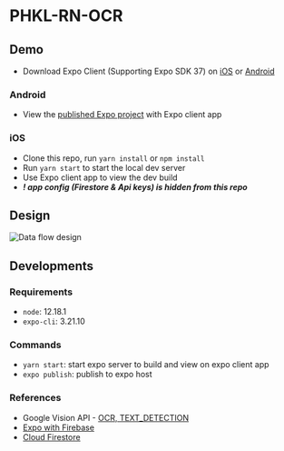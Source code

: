 # PHKL-RN-OCR

## Demo
* Download Expo Client (Supporting Expo SDK 37) on [iOS](https://apps.apple.com/us/app/expo-client/id982107779) or [Android](https://play.google.com/store/apps/details?id=host.exp.exponent&hl=en)

### Android
* View the [published Expo project](https://expo.io/@rubyroy/phkl-rn-ocr) with Expo client app

### iOS
* Clone this repo, run `yarn install` or `npm install`
* Run `yarn start` to start the local dev server
* Use Expo client app to view the dev build
* ***! app config (Firestore & Api keys) is hidden from this repo***

## Design
![Data flow design](https://github.com/Roytangrb/PHKL-RN-OCR/tree/master/assets/images/data-flow-design.png?raw=true)

## Developments

### Requirements
* `node`: 12.18.1
* `expo-cli`: 3.21.10

### Commands
* `yarn start`: start expo server to build and view on expo client app
* `expo publish`: publish to expo host

### References
* Google Vision API - [OCR, TEXT_DETECTION](https://cloud.google.com/vision/docs/ocr)
* [Expo with Firebase](https://docs.expo.io/guides/using-firebase/)
* [Cloud Firestore](https://firebase.google.com/docs/firestore/quickstart#add_data)
